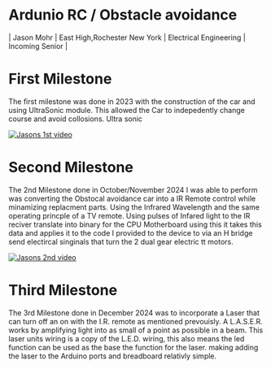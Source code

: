 
# Ardunio RC / Obstacle avoidance 

| Jason Mohr | East High,Rochester New York | Electrical Engineering | Incoming Senior |

 # First Milestone

  
The first milestone was done in 2023 with the construction of the car and using UltraSonic module. This allowed the Car to indepedently change course and avoid collosions. Ultra sonic

[![Jasons 1st video](https://res.cloudinary.com/marcomontalbano/image/upload/v1732231329/video_to_markdown/images/youtube--s_3hY4ITGJA-c05b58ac6eb4c4700831b2b3070cd403.jpg)](https://www.youtube.com/watch?v=s_3hY4ITGJA&t=3s "Jasons 1st video")



# Second Milestone

The 2nd Milestone done in October/November 2024 I was able to perform was converting the Obstocal avoidance car into a IR Remote control while minamizing replacment parts.
Using the Infrared Wavelength and the same operating princple of a TV remote. Using pulses of Infared light to the IR reciver translate into binary for the CPU Motherboard using this it takes this data and applies it to the code I provided to the device to via an H bridge send electircal singinals that turn the 2 dual gear electric tt motors.



[![Jasons 2nd video](https://res.cloudinary.com/marcomontalbano/image/upload/v1732231274/video_to_markdown/images/youtube--GmOdrWnKn7I-c05b58ac6eb4c4700831b2b3070cd403.jpg)](https://www.youtube.com/watch?v=GmOdrWnKn7I&t=1s "Jasons 2nd video")



# Third Milestone 

The 3rd Milestone done in December 2024 was to incorporate a Laser that can turn off an on with the I.R. remote as mentioned
prevouisly. A L.A.S.E.R. works by amplifying light into as small of a point as possible in a beam. This laser units wiring is a copy of the L.E.D. wiring, this also means the led function can be used as the base the function for the laser. making adding the laser to the Arduino ports and breadboard relativly simple.


